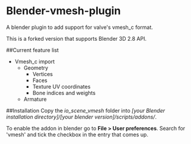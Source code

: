 # Blender-vmesh-plugin
A blender plugin to add support for valve's vmesh_c format.

This is a forked version that supports Blender 3D 2.8 API.

##Current feature list
- Vmesh_c import
  * Geometry
    * Vertices
    * Faces
    * Texture UV coordinates
    * Bone indices and weights
  * Armature
  
##Installation
Copy the _io_scene_vmesh_ folder into _[your Blender installation directory]/[your blender version]/scripts/addons/_.

To enable the addon in blender go to **File > User preferences**. Search for 'vmesh' and tick the checkbox in the entry that comes up.
